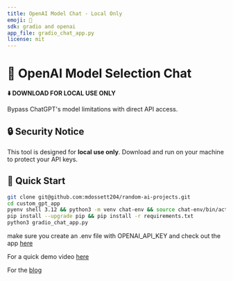 ```yaml
---
title: OpenAI Model Chat - Local Only
emoji: 🤖
sdk: gradio and openai
app_file: gradio_chat_app.py
license: mit
---
```


# 🤖 OpenAI Model Selection Chat

**⬇️ DOWNLOAD FOR LOCAL USE ONLY**

Bypass ChatGPT's model limitations with direct API access.

## 🔒 Security Notice

This tool is designed for **local use only**. Download and run on your machine to protect your API keys.

## 🚀 Quick Start

```bash
git clone git@github.com:mdossett204/random-ai-projects.git
cd custom_gpt_app
pyenv shell 3.12 && python3 -m venv chat-env && source chat-env/bin/activate
pip install --upgrade pip && pip install -r requirements.txt
python3 gradio_chat_app.py
```

make sure you create an .env file with OPENAI_API_KEY and check out the app [here](http://127.0.0.1:7860)

For a quick demo video [here](https://www.youtube.com/watch?v=4cY1tTa_TxI)

For the [blog](https://mindy-dossett.com/2025/08/31/custom-gpt-chat-app/)
